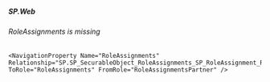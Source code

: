 ##### SP.Web

###### RoleAssignments is missing

```
<NavigationProperty Name="RoleAssignments" Relationship="SP.SP_SecurableObject_RoleAssignments_SP_RoleAssignment_RoleAssignmentsPartner" ToRole="RoleAssignments" FromRole="RoleAssignmentsPartner" />
```